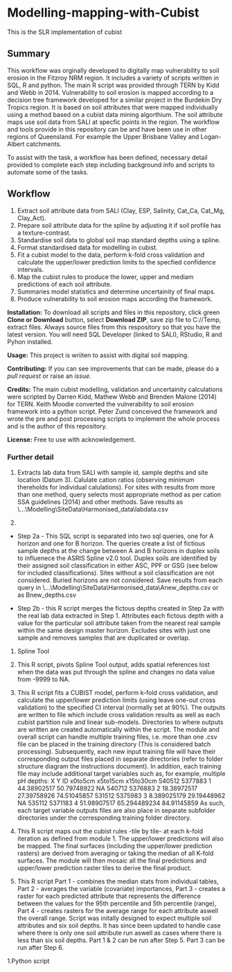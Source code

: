 # Modelling-mapping-with-Cubist
This is the SLR implementation of cubist 

## Summary
This workflow was orginally developed to digitally map vulnerability to soil erosion in the Fitzroy NRM region. It includes a variety of scripts written in SQL, R and python. The main R script was provided through TERN by Kidd and Webb in 2014. Vulnerability to soil erosion is mapped according to a decision tree framework developed for a similar project in the Burdekin Dry Tropics region. It is based on soil attributes that were mapped individually using a method based on a cubist data mining algorthium. The soil attribute maps use soil data from SALI at specfic points in the region. The workflow and tools provide in this repository can be and have been use in other regions of Queensland. For example the Upper Brisbane Valley and Logan-Albert catchments.

To assist with the task, a workflow has been defined, necessary detail provided to complete each step including background info and scripts to automate some of the tasks.

## Workflow
1.  Extract soil attribute data from SALI (Clay, ESP, Salinity, Cat_Ca, Cat_Mg, Clay_Act).
1.  Prepare soil attribute data for the spline by adjusting it if soil profile has a texture-contrast.
1.  Standardise soil data to global soil map standard depths using a spline.
1.  Format standardised data for modelling in cubist.
1.  Fit a cubist model to the data, perform k-fold cross validation and calculate the upper/lower prediction limits to the specfied confidence intervals.
1.  Map the cubist rules to produce the lower, upper and mediam predictions of each soil attribute.
1.  Summaries model statistics and determine uncertainity of final maps.
1.  Produce vulnerability to soil erosion maps according the framework.

**Installation:** To download all scripts and files in this repository, click green **Clone or Download** button, select **Download ZIP**, save zip file to C://Temp, extract files. Always source files from this respository so that you have the latest version. You will need SQL Developer (linked to SALI), RStudio, R and Pyhon installed.

**Usage:** This project is wriiten to assist with digital soil mapping.

**Contributing:** If you can see improvements that can be made, please do a *pull request* or raise an *issue*.

**Credits:** The main cubist modelling, validation and uncertainity calculations were scripted by Darren Kidd, Mathew Webb and Brenden Malone (2014) for TERN. Keith Moodie converted the vulnerability to soil erosion framework into a python script. Peter Zund conceived the framework and wrote the pre and post processing scripts to implement the whole process and is the author of this repository.

**License:** Free to use with acknowledgement.

### Further detail
1.  Extracts lab data from SALI with sample id, sample depths and site location (Datum 3). Calulate cation ratios (observing minimum thereholds for individual calulations). For sites with results from more than one method, query selects most appropriate method as per cation SSA guidelines (2014) and other methods. Save results as \\...\Modelling\SiteData\Harmonised_data\labdata.csv

1.  
  - Step 2a - This SQL script is separated into two sql queries, one for A horizon and one for B horizon. The queries create a list of fictious sample depths at the change between A and B horizons in duplex soils to influenece the ASRIS Spline v2.0 tool. Duplex soils are identified by their assigned soil classification in either ASC, PPF or GSG (see below for included classifications). Sites without a soil classification are not considered. Buried horizons are not considered. Save results from each query in \\...\Modelling\SiteData\Harmonised_data\Anew_depths.csv or as Bnew_depths.csv

  - Step 2b - this R script merges the fictous depths created in Step 2a with the real lab data extracted in Step 1. Attributes each fictous depth with a value for the particular soil attribute taken from the nearest real sample within the same design master horizon. Excludes sites with just one sample and removes samples that are duplicated or overlap.
  
1.  Spline Tool

1.  This R script, pivots Spline Tool output, adds spatial references lost when the data was put through the spline and changes no data value from -9999 to NA.

1.  This R script fits a CUBIST model, perform k-fold cross validation, and calculate the upper/lower prediction limits (using leave one-out cross validation) to the specified CI interval (normally set at 90%). The outputs are written to file which include cross validation results as well as each cubist partition rule and linear sub-models. Directories to where outputs are written are created automatically within the script. The module and overall script can handle multiple training files, i.e. more than one .csv file can be placed in the training directory (This is considered batch processing). Subsequently, each new input training file will have their corresponding output files placed in separate directories (refer to folder structure diagram the instructions document). In addition, each training file may include additional target variables such as, for example, multiple pH depths:
	            X       	Y       ID    x0to5cm      x5to15cm     x15to30cm
              540512  5377883   1     44.38902517  50.79748922  NA
              540712  5376883   2     18.38972517  27.39758926  74.51045857
              531512  5375983   3     8.389025179  29.19448962  NA
              535112  5371183   4     51.98907517  65.294489234 84.91145859 
As such, each target variable outputs files are also place in separate subfolder directories under the corresponding training folder directory.

1.  This R script maps out the cubist rules -tile by tile- at each k-fold iteration as defined from module 1. The upper/lower predictions will also be mapped. The final surfaces (including the upper/lower prediction rasters) are derived from  averaging or taking the median of all K-fold surfaces. The module will then mosaic all the final predictions and upper/lower prediction raster tiles to derive the final product.

1.  This R script Part 1 - combines the median stats from individual tables, Part 2 - averages the variable (covariate) importances, Part 3 - creates a raster for each predicted attribute that represents the difference between the values for the 95th percentile and 5th percentile (range), Part 4 - creates rasters for the average range for each attribute aswell the overall range. Script was initally designed to expect multiple soil attributes and six soil depths. It has since been updated to handle case where there is only one soil attribute run aswell as cases where there is less than six soil depths. Part 1 & 2 can be run after Step 5. Part 3 can be run after Step 6.

1.Python script
